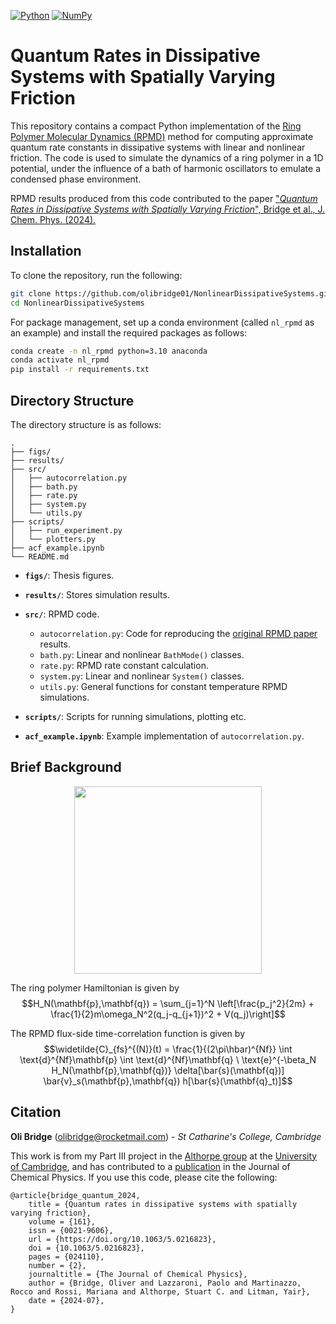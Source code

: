 [![Python](https://img.shields.io/badge/Python-3776AB?logo=python&logoColor=fff)](#)
[![NumPy](https://img.shields.io/badge/NumPy-4DABCF?logo=numpy&logoColor=fff)](#)


# Quantum Rates in Dissipative Systems with Spatially Varying Friction

This repository contains a compact Python implementation of the [Ring Polymer Molecular Dynamics (RPMD)](https://doi.org/10.1063/1.1777575) method for computing approximate quantum rate constants in dissipative systems with linear and nonlinear friction. The code is used to simulate the dynamics of a ring polymer in a 1D potential, under the influence of a bath of harmonic oscillators to emulate a condensed phase environment.

RPMD results produced from this code contributed to the paper ["*Quantum Rates in Dissipative Systems with Spatially Varying Friction*", Bridge et al., J. Chem. Phys. (2024).](https://doi.org/10.1063/5.0216823)



## Installation
To clone the repository, run the following:
  ```bash
  git clone https://github.com/olibridge01/NonlinearDissipativeSystems.git
  cd NonlinearDissipativeSystems
  ```
For package management, set up a conda environment (called `nl_rpmd` as an example) and install the required packages as follows:
  ```bash
  conda create -n nl_rpmd python=3.10 anaconda
  conda activate nl_rpmd
  pip install -r requirements.txt
  ```


## Directory Structure

The directory structure is as follows:
```
.
├── figs/
├── results/
├── src/
│   ├── autocorrelation.py
│   ├── bath.py
│   ├── rate.py
│   ├── system.py
│   └── utils.py
├── scripts/
│   ├── run_experiment.py
│   └── plotters.py
├── acf_example.ipynb
└── README.md
```

- **`figs/`**: Thesis figures.
- **`results/`**: Stores simulation results.
- **`src/`**: RPMD code.
  - `autocorrelation.py`: Code for reproducing the [original RPMD paper](https://doi.org/10.1063/1.1777575) results.
  - `bath.py`: Linear and nonlinear `BathMode()` classes.
  - `rate.py`: RPMD rate constant calculation.
  - `system.py`: Linear and nonlinear `System()` classes.
  - `utils.py`: General functions for constant temperature RPMD simulations.
 
- **`scripts/`**: Scripts for running simulations, plotting etc.
- **`acf_example.ipynb`**: Example implementation of `autocorrelation.py`.


## Brief Background

<p align="center">
  <img src="https://github.com/olibridge01/NonlinearDissipativeSystems/assets/86416298/01d37871-359f-4006-a4b3-0a2783bd4e5b"  width="300">
</p>

The ring polymer Hamiltonian is given by
$$H_N(\mathbf{p},\mathbf{q}) = \sum_{j=1}^N \left[\frac{p_j^2}{2m} + \frac{1}{2}m\omega_N^2(q_j-q_{j+1})^2 + V(q_j)\right]$$

The RPMD flux-side time-correlation function is given by
$$\widetilde{C}_{fs}^{(N)}(t) = \frac{1}{(2\pi\hbar)^{Nf}} \int \text{d}^{Nf}\mathbf{p} \int \text{d}^{Nf}\mathbf{q} \ \text{e}^{-\beta_N H_N(\mathbf{p},\mathbf{q})} \delta[\bar{s}(\mathbf{q})] \bar{v}_s(\mathbf{p},\mathbf{q}) h[\bar{s}(\mathbf{q}_t)]$$



## Citation

**Oli Bridge** (<olibridge@rocketmail.com>) - *St Catharine's College, Cambridge*

This work is from my Part III project in the [Althorpe group](http://www-stuart.ch.cam.ac.uk/index.html) at the [University of Cambridge](https://www.cam.ac.uk/), and has contributed to a [publication](https://doi.org/10.1063/5.0216823) in the Journal of Chemical Physics. If you use this code, please cite the following:

```
@article{bridge_quantum_2024,
	title = {Quantum rates in dissipative systems with spatially varying friction},
	volume = {161},
	issn = {0021-9606},
	url = {https://doi.org/10.1063/5.0216823},
	doi = {10.1063/5.0216823},
	pages = {024110},
	number = {2},
	journaltitle = {The Journal of Chemical Physics},
	author = {Bridge, Oliver and Lazzaroni, Paolo and Martinazzo, Rocco and Rossi, Mariana and Althorpe, Stuart C. and Litman, Yair},
	date = {2024-07},
}

```